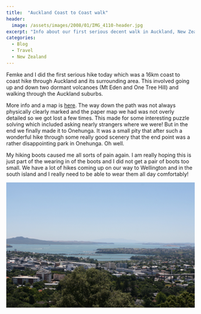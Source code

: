 ```yaml
---
title:  "Auckland Coast to Coast walk"
header:
  image: /assets/images/2008/01/IMG_4110-header.jpg
excerpt: "Info about our first serious decent walk in Auckland, New Zealand"
categories: 
  - Blog
  - Travel
  - New Zealand
---
```

Femke and I did the first serious hike today which was a 16km coast to coast hike through Auckland and its surrounding area. This involved going up and down two dormant volcanoes (Mt Eden and One Tree Hill) and walking through the Auckland suburbs.

More info and a map is [here](https://www.aucklandcouncil.govt.nz/parks-recreation/get-outdoors/find-a-walk/Pages/coast-to-coast-walkway.aspx). The way down the path was not always physically clearly marked and the paper map we had was not overly detailed so we got lost a few times. This made for some interesting puzzle solving which included asking nearly strangers where we were! But in the end we finally made it to Onehunga. It was a small pity that after such a wonderful hike through some really good scenery that the end point was a rather disappointing park in Onehunga. Oh well.

My hiking boots caused me all sorts of pain again. I am really hoping this is just part of the wearing in of the boots and I did not get a pair of boots too small. We have a lot of hikes coming up on our way to Wellington and in the south island and I really need to be able to wear them all day comfortably!

![View on the hike](/assets/images/smugmug/IMG_4127.JPG)


